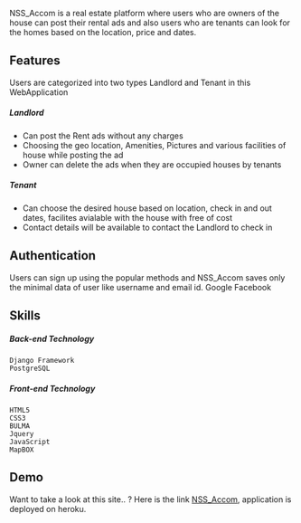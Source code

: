 NSS_Accom is a real estate platform where users who are owners of the house can post their rental ads and also users who are tenants can look for the homes based on the location, price and dates.


## Features
Users are categorized into two types Landlord and Tenant in this WebApplication

##### Landlord
  - Can post the Rent ads without any charges
  - Choosing the geo location, Amenities, Pictures and various facilities of house while posting the ad
  - Owner can delete the ads when they are occupied houses by tenants 
##### Tenant 
  - Can choose the desired house based on location, check in and out dates, facilites avialable with the house with free of cost
  - Contact details will be available to contact the Landlord to check in
  
## Authentication
Users can sign up using the popular methods and NSS_Accom saves only the minimal data of user like username and email id.
    Google
    Facebook
 

## Skills
##### Back-end Technology

    Django Framework
    PostgreSQL

##### Front-end Technology
    HTML5
    CSS3
    BULMA
    Jquery
    JavaScript
    MapBOX

## Demo
Want to take a look at this site.. ? Here is the link [NSS_Accom](https://nss_accom.herokuapp.com/disp), application is deployed on heroku.
